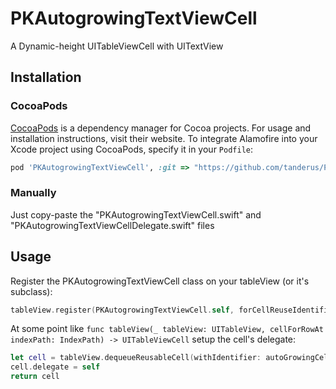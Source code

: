 # PKAutogrowingTextViewCell
A Dynamic-height UITableViewCell with UITextView

## Installation

### CocoaPods

[CocoaPods](https://cocoapods.org) is a dependency manager for Cocoa projects. For usage and installation instructions, visit their website. To integrate Alamofire into your Xcode project using CocoaPods, specify it in your `Podfile`:

```ruby
pod 'PKAutogrowingTextViewCell', :git => "https://github.com/tanderus/PKAutogrowingTextViewCell.git"
```

### Manually

Just copy-paste the "PKAutogrowingTextViewCell.swift" and "PKAutogrowingTextViewCellDelegate.swift" files


## Usage

Register the PKAutogrowingTextViewCell class on your tableView (or it's subclass):

```swift
tableView.register(PKAutogrowingTextViewCell.self, forCellReuseIdentifier: autoGrowingCellId)
```

At some point like `func tableView(_ tableView: UITableView, cellForRowAt indexPath: IndexPath) -> UITableViewCell` setup the cell's delegate:

```swift
let cell = tableView.dequeueReusableCell(withIdentifier: autoGrowingCellId, for: indexPath) as! PKAutogrowingTextViewCell
cell.delegate = self
return cell
```
